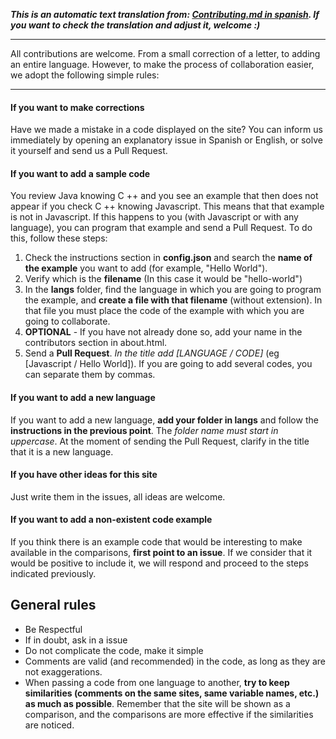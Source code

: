 **_This is an automatic text translation from: [Contributing.md in spanish](https://github.com/GersonLazaro/aprende-x-si-sabes-y/blob/master/contributing.md). If you want to check the translation and adjust it, welcome :)_**

---

All contributions are welcome. From a small correction of a letter, to adding an entire language. However, to make the process of collaboration easier, we adopt the following simple rules:

---
#### If you want to make corrections

Have we made a mistake in a code displayed on the site? You can inform us immediately by opening an explanatory issue in Spanish or English, or solve it yourself and send us a Pull Request.

#### If you want to add a sample code

You review Java knowing C ++ and you see an example that then does not appear if you check C ++ knowing Javascript. This means that that example is not in Javascript. If this happens to you (with Javascript or with any language), you can program that example and send a Pull Request. To do this, follow these steps:

1. Check the instructions section in **config.json** and search the **name of the example** you want to add (for example, "Hello World").
2. Verify which is the **filename** (In this case it would be "hello-world")
3. In the **langs** folder, find the language in which you are going to program the example, and **create a file with that filename** (without extension). In that file you must place the code of the example with which you are going to collaborate.
4. **OPTIONAL** - If you have not already done so, add your name in the contributors section in about.html.
5. Send a **Pull Request**. *In the title add [LANGUAGE / CODE]* (eg [Javascript / Hello World]). If you are going to add several codes, you can separate them by commas.

#### If you want to add a new language

If you want to add a new language, **add your folder in langs** and follow the **instructions in the previous point**. The *folder name must start in uppercase*. At the moment of sending the Pull Request, clarify in the title that it is a new language.

#### If you have other ideas for this site

Just write them in the issues, all ideas are welcome.

#### If you want to add a non-existent code example

If you think there is an example code that would be interesting to make available in the comparisons, **first point to an issue**. If we consider that it would be positive to include it, we will respond and proceed to the steps indicated previously.

## General rules

- Be Respectful
- If in doubt, ask in a issue
- Do not complicate the code, make it simple
- Comments are valid (and recommended) in the code, as long as they are not exaggerations.
- When passing a code from one language to another, **try to keep similarities (comments on the same sites, same variable names, etc.) as much as possible**. Remember that the site will be shown as a comparison, and the comparisons are more effective if the similarities are noticed.
